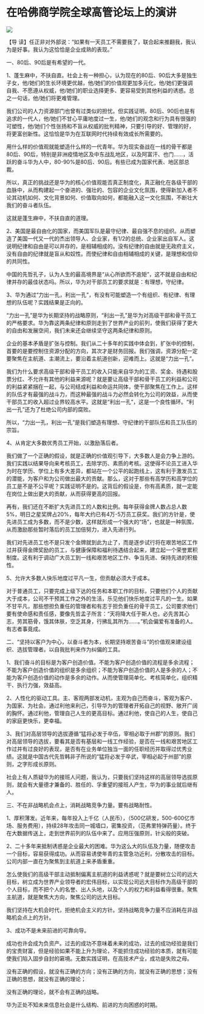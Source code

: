 # 在哈佛商学院全球高管论坛上的演讲
<img class="pv" src="https://api.visitor.plantree.me/visitor-badge/pv?namespace=plantree.me&key=renzhengfei-speeches/在哈佛商学院全球高管论坛上的演讲.md">





【导  读】任正非对外部说：“如果有一天员工不需要我了，联合起来推翻我，我认为是好事。我认为这恰恰是企业成熟的表现。”



一、80后、90后是有希望的一代。

1、蓬生麻中，不扶自直。社会上有一种担心，认为现在的80后、90后大多是独生子女，他/她们的生长环境更优越，他/她们的价值观更加多元化，他/她们更强调自我、不愿遵从权威，他/她们的职业选择更多、更容易受到其他利益的诱惑。总之一句话，他/她们将更难管理。

我们公司的人力资源部门也曾有过类似的担忧。但实践证明，80后、90后也是有追求的一代人，他/她们不甘心平庸地度过一生，他/她们的观念和行为具有很强的可塑性，他/她们个性张扬和不盲从权威的批判精神，只要引导的好、管理的好，将更富创新性。这恰恰是华为在互联网时代持续有效成长所需要的。

用什么样的价值观就能塑造什么样的一代青年。华为现实奋战在一线的骨干都是80后、90后，特别是非洲疫情地区及中东战乱地区，以及阿富汗、也门……，活跃的奋斗华为人中，80-90%是80后、90后。有些已成为国家代表、地区部总裁。

所以，真正的挑战还是华为的核心价值观能否真正制度化，真正融化在各级干部的血脉中，从而构建起一个奋进的、强壮的、包容的企业文化氛围，使得新加入者不论其动机如何、文化背景如何、价值取向如何，都能融入这一文化氛围，不断壮大我们的奋斗者队伍。

这就是蓬生麻中，不扶自直的道理。

2、美国是最自由化的国家，而美国军队是最守纪律、最自强不息的组织。从而塑造了美国一代又一代的杰出领导人、企业家，有1/2的总统、企业家出自军人。这说明纪律和自由是可以并存的，是相辅相成的。没有纪律的自由就是无政府主义，没有自由的纪律就是盲从和奴性。而使纪律和自由相辅相成的关键，是理想和信仰的共同性。

中国的先哲孔子，认为人生的最高境界是“从心所欲而不逾矩”，这不就是自由和纪律并存的最佳状态吗。所以，华为对干部员工的要求就是：有理想，守纪律。

3、华为通过“力出一孔，利出一孔”，有没有可能塑造一个有组织、有纪律、有理想的队伍呢？实践结果是正向的。

“力出一孔”是华为长期坚持的战略原则，“利出一孔”是华为对高级干部和骨干员工的严格要求。华为靠这两条纪律和原则走到了世界产业的前列，使我们获得了更大的自由和发展空间，我们未来还会继续坚守这两条纪律和原则。

企业的基本矛盾是扩张与控制。我们从二十多年的实践中体会到，扩张中的控制，首要的是要控制住资源分配的方向，其次才是财务回报。我们强调，资源分配一定要聚焦在主航道、主潮流上，要沿着主航道创新，迎难而上。这就是“力出一孔”。

我们为什么要求高级干部和骨干员工的收入只能来自华为的工资、奖金、待遇和股票分红、不允许有其他的利益来源呢？就是要让高级干部和骨干员工的利益和公司的利益紧紧捆在一起，与公司结成利益和命运共同体，使干部聚焦在工作上。这样的队伍才有最强的战斗力，而这种最强的战斗力必然会转化为公司的效益，从而使干部员工的收入超过业界较高水平。这就是“利出一孔”，这是一个良性循环。“利出一孔”还为了杜绝公司内部的腐败。

所以，“力出一孔，利出一孔”是我们塑造有理想、守纪律的干部队伍和员工队伍的宗旨。

4、从肯定大多数优秀员工开始，以激励落后者。

我们做了一个正确的假设，就是正确的价值观引导下，大多数人是会力争上游的。我们实践以结果导向来考核员工，去除学历、素质的考核。这使得不论员工进入华为时在学历、学位上有多大差异，都站在一个公平的起跑线上，这有利于激发员工的潜能，为客户和为公司做出最大的贡献。那么，这对于那些有高学历和高学位的员工是不是不公平呢？实践证明不是的。这背后的假设是，你有高素质，就一定能在岗位上做出更大的贡献，从而获得更高的回报。

再有，我们还在不断扩大先进员工的人数和比例。每年获得金牌人数占总人数5%，明日之星奖牌占20%，每年大约已有4万-5万员工获奖。我们的方针是，使先进员工成为多数，而不是少数，这样就形成一个强大的“场”，也就是一种氛围，从而激励那些暂时落后的员工加倍努力，进入先进行列。

我们对先进员工也不是只发个金牌就到此为止了，而是逐步试行将在艰苦地区工作过并获得金牌奖励的员工，与健康保障和福利待遇结合起来，建立起一个荣誉累积制度。这有利于调动广大员工到一线和艰苦地区工作、争当先进、保持先进的积极性。

5、允许大多数人快乐地度过平凡一生，但贡献必须大于成本。

对于普通员工，只要完成上级下达的任务和本职工作的目标，只要他们个人的贡献大于成本，公司不干预其工作之外的生活，乐见他们快乐地度过平凡的一生。如果不甘平凡，那些想担负重任的管理者和有志于担负重任的骨干员工，公司要求他们要有使命感和责任感，要像先哲孟子所言：“天将降大任于斯人也，必先苦其心志，劳其筋骨，饿其体肤，空乏其身，行拂乱其所为……。”机会偏爱有准备的人。有志者事竟成。

二、“坚持以客户为中心，以奋斗者为本，长期坚持艰苦奋斗”的价值观来建设组织、选拔管理者。以自我批判来作为纠偏的工具。

1、我们奋斗的目标是为客户创造价值。不能为客户创造价值的流程是多余流程；不能为客户创造价值的组织是多余组织；不能为客户创造价值的人是多余的人；不能为客户创造价值的动作是多余的动作。从而使管理简单化、考核简单化，组织精干、执行力强，效益高。

2、人性化的驱动工具。主、客观两部发动机，主观为自己而奋斗，客观为客户、为国家、为社会。通过利他来利己，引导华为的管理者开拓自己的视野、敞开广阔的胸怀。通过利他，管理自己人生的更高目标。通过利他，使自己的人生，使自己的家庭更快乐，更幸福。

3、我们对高层领导的选拔遵循“猛将必发于卒伍，宰相必取于州郡”的原则。我们对高层领导的选拔，要看其是否有基层和一线工作经验，是否在一线和艰苦地区工作过并有过良好的表现，是否有在业务单位独当一面的任职经历并取得过优秀业绩。这就是中国古代先哲韩非子所说的“猛将必发于卒武，宰相必起于州部”的原则，之字形成长原则。

社会上有人质疑华为的接班人问题，我认为，只要我们坚持这样的高层领导选拔原则，就会有大量德才兼备的、胜任的、孚重望的接班人产生，华为的事业就后继有人。

三、不在非战略机会点上，消耗战略竞争力量。要有战略耐性。

1、厚积薄发。近年来，每年投入上千亿（人民币），（500亿研发，500-600亿市场、服务费用），持续28年攻击同一城墙口，密集投资，（范弗里特弹药量）。终于在大数据传送上，走到世界前列的队伍中来了。应用压强原则，针尖般的突破。

2、二十多年来抵制诱惑是企业最大的困难。华为这么大的队伍及力量，随便攻击一个目标，容易获得成功。从而容易诱使年青的主管急功近利，分散攻击的目标。公司内部一直在为聚焦到主航道上来矛盾重重。

怎么使我们的高级干部主动抵制偏离主航道的利益诱惑呢？就是要树立公司的远大目标，树立成为世界产业领导者的宏伟目标，以实现公司远大目标作为高级干部的个人目标，而不把个人的名誉、出人头地，以及个人的权力和利益看得很重。聚焦主航道，就是聚焦大方向，聚焦公司的远大目标。

我们坚持在大机会时代，拒绝机会主义的方针。坚持战略竞争力量不应消耗在非战略机会点上的方针。

3、成功不是未来前进的可靠向导。

成功也许会成为负资产。过去的成功不意味着未来的成功，过去的成功经验是我们的宝贵财富，但是经验如果不能上升为理论，不能抓住成功经验的本质，就有可能使我们陷入固步自封的窘境。无数实践证明，在高技术产业，成功是失败之母。

没有正确的假设，就没有正确的方向；没有正确的方向，就没有正确的思想；没有正确的思想，就没有正确的理论；

没有正确的理论，就不会有正确的战略。

华为正处不知未来信息社会是什么结构、前进的方向困惑的时期。
